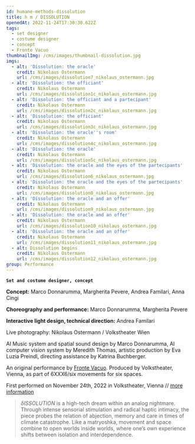 ```yaml
---
id: humane-methods-dissolution
title: h m / DISSOLUTION
openedAt: 2022-11-24T17:30:30.622Z
tags:
  - set designer
  - costume designer
  - concept
  - Fronte Vacuo
thumbnailImg: /cms/images/thumbnail-dissolution.jpg
imgs:
  - alt: 'Dissolution: the oracle'
    credit: Nikolaus Ostermann
    url: /cms/images/dissolution7_nikolaus_ostermann.jpg
  - alt: 'Dissolution: the officiant'
    credit: Nikolaus Ostermann
    url: /cms/images/dissolution1c_nikolaus_ostermann.jpg
  - alt: 'Dissolution: the officiant and a partecipant'
    credit: Nikolaus Ostermann
    url: /cms/images/dissolution2c_nikolaus_ostermann.jpg
  - alt: 'Dissolution: the officiant'
    credit: Nikolaus Ostermann
    url: /cms/images/dissolution3c_nikolaus_ostermann.jpg
  - alt: 'Dissolution: the oracle''s room'
    credit: Nikolaus Ostermann
    url: /cms/images/dissolution4c_nikolaus_ostermann.jpg
  - alt: 'Dissolution: the oracle'
    credit: Nikolaus Ostermann
    url: /cms/images/dissolution5c_nikolaus_ostermann.jpg
  - alt: 'Dissolution: the oracle and the eyes of the partecipants'
    credit: Nikolaus Ostermann
    url: /cms/images/dissolution6_nikolaus_ostermann.jpg
  - alt: 'Dissolution: the oracle and the eyes of the partecipants'
    credit: Nikolaus Ostermann
    url: /cms/images/dissolution8_nikolaus_ostermann.jpg
  - alt: 'Dissolution: the oracle and an offer'
    credit: Nikolaus Ostermann
    url: /cms/images/dissolution9_nikolaus_ostermann.jpg
  - alt: 'Dissolution: the oracle and an offer'
    credit: Nikolaus Ostermann
    url: /cms/images/dissolution10_nikolaus_ostermann.jpg
  - alt: 'Dissolution: the oracle and an offer'
    credit: Nikolaus Ostermann
    url: /cms/images/dissolution11_nikolaus_ostermann.jpg
  - alt: Dissolution begins
    credit: Nikolaus Ostermann
    url: /cms/images/dissolution12_nikolaus_ostermann.jpg
group: Performance
---
```

**`Set and costume designer, concept`**

**Concept:** Marco Donnarumma, Margherita Pevere, Andrea Familari, Anna Cingi

**Choreography and performance:** Marco Donnarumma, Margherita Pevere

**Interactive Iight design, technical direction:** Andrea Familari

Live photography: Nikolaus Ostermann / Volkstheater Wien

AI Music system and spatial sound design by Marco Donnarumma, AI computer vision system by Meredith Thomas, artistic production by  Eva Luzia Preindl, directing assistance by Katrina Buchberger.

An original performance by [Fronte Vacuo](https://frontevacuo.com/). Produced by Volkstheater, Vienna, as part of 6XXX6/six movements for six spaces.

First performed on November 24th, 2022 in Volkstheater, Vienna // [more information](https://frontevacuo.com/works/dissolution/)

> *δISSOLUTION* is a high-tech dream within an analog nightmare. Through intense sensorial stimulation and radical haptic intimacy, the piece probes the relation of abjection, memory and care in times of climate catastrophe. Like a matryoshka, movement and space combine to open worlds inside worlds, where one’s own experience shifts between isolation and interdependence.
